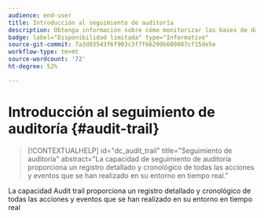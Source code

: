 ```yaml
---
audience: end-user
title: Introducción al seguimiento de auditoría
description: Obtenga información sobre cómo monitorizar las bases de datos con la pista de auditoría
badge: label="Disponibilidad limitada" type="Informative"
source-git-commit: 7a3d03543f6f903c3f7f66299b600807cf15de5e
workflow-type: tm+mt
source-wordcount: '72'
ht-degree: 52%

---
```


# Introducción al seguimiento de auditoría {#audit-trail}


>[!CONTEXTUALHELP]
>id="dc_audit_trail"
>title="Seguimiento de auditoría"
>abstract="La capacidad de seguimiento de auditoría proporciona un registro detallado y cronológico de todas las acciones y eventos que se han realizado en su entorno en tiempo real."

La capacidad Audit trail proporciona un registro detallado y cronológico de todas las acciones y eventos que se han realizado en su entorno en tiempo real